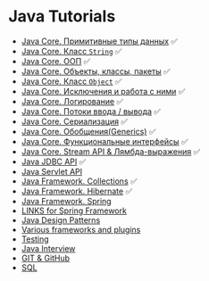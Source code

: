 # Java Tutorials

+ [Java Core. Примитивные типы данных](primitives.md) :white_check_mark:
+ [Java Core. Класс `String`](strings.md) :white_check_mark:
+ [Java Core. ООП](oop.md) :white_check_mark:
+ [Java Core. Объекты, классы, пакеты](classes.md) :white_check_mark:
+ [Java Core. Класс `Object`](objects.md) :white_check_mark:
+ [Java Core. Исключения и работа с ними](exceptions.md) :white_check_mark:
+ [Java Core. Логирование](loggers.md) :white_check_mark:
+ [Java Core. Потоки ввода / вывода](streams.md) :white_check_mark:
+ [Java Core. Сериализация](serialization.md) :white_check_mark:
+ [Java Core. Обобщения(Generics)](generics.md) :white_check_mark:
+ [Java Core. Функциональные интерфейсы](functionalInterface.md) :white_check_mark:
+ [Java Core. Stream API & Лямбда-выражения](streamApi.md) :white_check_mark:
+ [Java JDBC API](jdbc.md) :white_check_mark:
+ [Java Servlet API](servlet.md)
+ [Java Framework. Collections](collections.md) :white_check_mark:
+ [Java Framework. Hibernate](hibernate.md)   :white_check_mark:
+ [Java Framework. Spring](spring.md)
+ [LINKS for Spring Framework](linksspring.md)
+ [Java Design Patterns](patterns.md)
+ [Various frameworks and plugins](frameworks.md)
+ [Testing](testing.md)
+ [Java Interview](interview.md)
+ [GIT & GitHub](git.md)
+ [SQL](sql.md)
